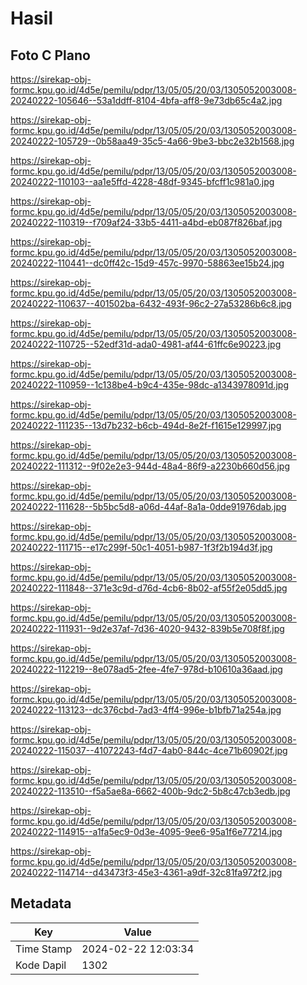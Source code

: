 # Hasil

## Foto C Plano

https://sirekap-obj-formc.kpu.go.id/4d5e/pemilu/pdpr/13/05/05/20/03/1305052003008-20240222-105646--53a1ddff-8104-4bfa-aff8-9e73db65c4a2.jpg

https://sirekap-obj-formc.kpu.go.id/4d5e/pemilu/pdpr/13/05/05/20/03/1305052003008-20240222-105729--0b58aa49-35c5-4a66-9be3-bbc2e32b1568.jpg

https://sirekap-obj-formc.kpu.go.id/4d5e/pemilu/pdpr/13/05/05/20/03/1305052003008-20240222-110103--aa1e5ffd-4228-48df-9345-bfcff1c981a0.jpg

https://sirekap-obj-formc.kpu.go.id/4d5e/pemilu/pdpr/13/05/05/20/03/1305052003008-20240222-110319--f709af24-33b5-4411-a4bd-eb087f826baf.jpg

https://sirekap-obj-formc.kpu.go.id/4d5e/pemilu/pdpr/13/05/05/20/03/1305052003008-20240222-110441--dc0ff42c-15d9-457c-9970-58863ee15b24.jpg

https://sirekap-obj-formc.kpu.go.id/4d5e/pemilu/pdpr/13/05/05/20/03/1305052003008-20240222-110637--401502ba-6432-493f-96c2-27a53286b6c8.jpg

https://sirekap-obj-formc.kpu.go.id/4d5e/pemilu/pdpr/13/05/05/20/03/1305052003008-20240222-110725--52edf31d-ada0-4981-af44-61ffc6e90223.jpg

https://sirekap-obj-formc.kpu.go.id/4d5e/pemilu/pdpr/13/05/05/20/03/1305052003008-20240222-110959--1c138be4-b9c4-435e-98dc-a1343978091d.jpg

https://sirekap-obj-formc.kpu.go.id/4d5e/pemilu/pdpr/13/05/05/20/03/1305052003008-20240222-111235--13d7b232-b6cb-494d-8e2f-f1615e129997.jpg

https://sirekap-obj-formc.kpu.go.id/4d5e/pemilu/pdpr/13/05/05/20/03/1305052003008-20240222-111312--9f02e2e3-944d-48a4-86f9-a2230b660d56.jpg

https://sirekap-obj-formc.kpu.go.id/4d5e/pemilu/pdpr/13/05/05/20/03/1305052003008-20240222-111628--5b5bc5d8-a06d-44af-8a1a-0dde91976dab.jpg

https://sirekap-obj-formc.kpu.go.id/4d5e/pemilu/pdpr/13/05/05/20/03/1305052003008-20240222-111715--e17c299f-50c1-4051-b987-1f3f2b194d3f.jpg

https://sirekap-obj-formc.kpu.go.id/4d5e/pemilu/pdpr/13/05/05/20/03/1305052003008-20240222-111848--371e3c9d-d76d-4cb6-8b02-af55f2e05dd5.jpg

https://sirekap-obj-formc.kpu.go.id/4d5e/pemilu/pdpr/13/05/05/20/03/1305052003008-20240222-111931--9d2e37af-7d36-4020-9432-839b5e708f8f.jpg

https://sirekap-obj-formc.kpu.go.id/4d5e/pemilu/pdpr/13/05/05/20/03/1305052003008-20240222-112219--8e078ad5-2fee-4fe7-978d-b10610a36aad.jpg

https://sirekap-obj-formc.kpu.go.id/4d5e/pemilu/pdpr/13/05/05/20/03/1305052003008-20240222-113123--dc376cbd-7ad3-4ff4-996e-b1bfb71a254a.jpg

https://sirekap-obj-formc.kpu.go.id/4d5e/pemilu/pdpr/13/05/05/20/03/1305052003008-20240222-115037--41072243-f4d7-4ab0-844c-4ce71b60902f.jpg

https://sirekap-obj-formc.kpu.go.id/4d5e/pemilu/pdpr/13/05/05/20/03/1305052003008-20240222-113510--f5a5ae8a-6662-400b-9dc2-5b8c47cb3edb.jpg

https://sirekap-obj-formc.kpu.go.id/4d5e/pemilu/pdpr/13/05/05/20/03/1305052003008-20240222-114915--a1fa5ec9-0d3e-4095-9ee6-95a1f6e77214.jpg

https://sirekap-obj-formc.kpu.go.id/4d5e/pemilu/pdpr/13/05/05/20/03/1305052003008-20240222-114714--d43473f3-45e3-4361-a9df-32c81fa972f2.jpg


## Metadata

| Key        | Value               |
| ---------- | ------------------- |
| Time Stamp | 2024-02-22 12:03:34 |
| Kode Dapil | 1302                |



